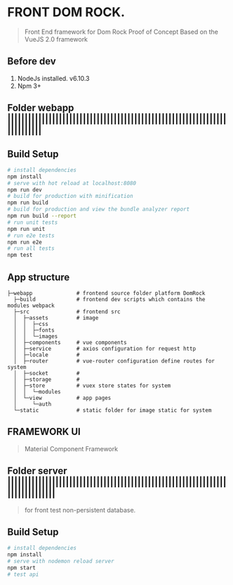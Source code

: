 # FRONT DOM ROCK.
> Front End framework for Dom Rock
> Proof of Concept
> Based on the VueJS 2.0 framework 

## Before dev
1. NodeJs installed. v6.10.3
2. Npm 3+

## Folder webapp ||||||||||||||||||||||||||||||||||||||||||||||||||||||||||||||||||||||||||

## Build Setup

``` bash
# install dependencies
npm install
# serve with hot reload at localhost:8080
npm run dev
# build for production with minification
npm run build
# build for production and view the bundle analyzer report
npm run build --report
# run unit tests
npm run unit
# run e2e tests
npm run e2e
# run all tests
npm test
```
## App structure
```
├─webapp              # frontend source folder platform DomRock
  ├─build             # frontend dev scripts which contains the modules webpack
  ├─src               # frontend src
  │  ├─assets         # image 
  │  │  ├─css
  │  │  ├─fonts
  │  │  └─images
  │  ├─components     # vue components 
  │  ├─service        # axios configuration for request http
  │  ├─locale         # 
  │  ├─router         # vue-router configuration define routes for system
  │  ├─socket         # 
  │  ├─storage        # 
  │  ├─store          # vuex store states for system
  │  │  └─modules
  │  └─view           # app pages
  │     └─auth
  └─static            # static folder for image static for system
```
## FRAMEWORK UI
> Material Component Framework

## Folder server ||||||||||||||||||||||||||||||||||||||||||||||||||||||||||||||||||||||||||||||
> for front test non-persistent database.

## Build Setup

``` bash
# install dependencies
npm install
# serve with nodemon reload server
npm start
# test api




